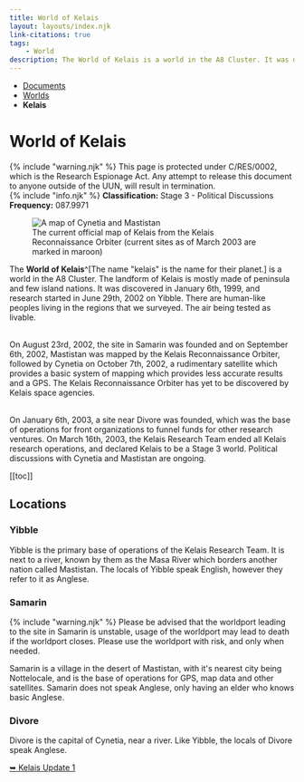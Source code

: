 ```yaml
---
title: World of Kelais
layout: layouts/index.njk
link-citations: true
tags:
    - World
description: The World of Kelais is a world in the A8 Cluster. It was discovered in January 6th, 1999, and research started in June 29th, 2002 on Yibble.
---
```

<nav class="text-sm breadcrumbs mb-5">
    <ul>
        <li><a href="/docs">Documents</a></li>
        <li><a href="/docs/world">Worlds</a></li>
        <li><b>Kelais</b></li>
    </ul>
</nav>
<div class="text-center"><h1>World of Kelais</h1></div>

<div class="grid gap-5 mb-5">
<div class="alert alert-error shadow-lg">
    <div>
        {% include "warning.njk" %}
        <span>
            This page is protected under C/RES/0002, which is the Research Espionage Act. Any attempt to release this document to anyone outside of the UUN, will result in termination.
        </span>
    </div>
</div>

<div class="alert shadow-lg slate-color">
    <div>
    {% include "info.njk" %}
    <span>
        <b>Classification:</b> <span class="text-amber-400">Stage 3 - Political Discussions</span><br>
        <b>Frequency:</b> 087.9971
    </span>
    </div>
</div>
</div>

<figure class="float-right mr-[20px] w-[200px]">
<img class="w-[300px]" src="/assets/img/Kelais_map.png" alt="A map of Cynetia and Mastistan" />
<figcaption class="text-slate-700 dark:text-slate-300 break-normal">The current official map of Kelais from the Kelais Reconnaissance Orbiter (current sites as of March 2003 are marked in maroon)</figcaption>
</figure>

The **World of Kelais**^[The name "kelais" is the name for their planet.] is a world in the A8 Cluster. The landform of Kelais is mostly made of peninsula and few island nations. It was discovered in January 6th, 1999, and research started in June 29th, 2002 on Yibble. There are human-like peoples living in the regions that we surveyed. The air being tested as livable.<br><br>

On August 23rd, 2002, the site in Samarin was founded and on September 6th, 2002, Mastistan was mapped by the Kelais Reconnaissance Orbiter, followed by Cynetia on October 7th, 2002, a rudimentary satellite which provides a basic system of mapping which provides less accurate results and a GPS. The Kelais Reconnaissance Orbiter has yet to be discovered by Kelais space agencies.<br><br>

On January 6th, 2003, a site near Divore was founded, which was the base of operations for front organizations to funnel funds for other research ventures. On March 16th, 2003, the Kelais Research Team ended all Kelais research operations, and declared Kelais to be a Stage 3 world. Political discussions with Cynetia and Mastistan are ongoing.

[[toc]]

## Locations

### Yibble
Yibble is the primary base of operations of the Kelais Research Team. It is next to a river, known by them as the Masa River which borders another nation called Mastistan. The locals of Yibble speak English, however they refer to it as Anglese.

### Samarin
<div class="alert alert-warning shadow-lg mb-5">
<div>
{% include "warning.njk" %}
<span>Please be advised that the worldport leading to the site in Samarin is unstable, usage of the worldport may lead to death if the worldport closes. Please use the worldport with risk, and only when needed.</span></div></div>

Samarin is a village in the desert of Mastistan, with it's nearest city being Nottelocale, and is the base of operations for GPS, map data and other satellites. Samarin does not speak Anglese, only having an elder who knows basic Anglese.

### Divore
Divore is the capital of Cynetia, near a river. Like Yibble, the locals of Divore speak Anglese.

<div class="divider"></div> 
<a href="/docs/world/kelais/update-1">➥ Kelais Update 1</a>